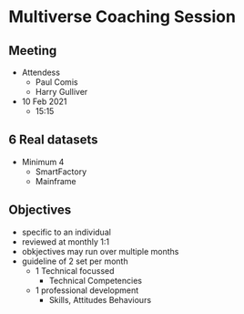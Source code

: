 ﻿# Multiverse Coaching Session  
  
## Meeting  
  
* Attendess  
    * Paul Comis  
    * Harry Gulliver  
* 10 Feb 2021  
    * 15:15  
  
## 6 Real datasets  
  
* Minimum 4  
    * SmartFactory  
    * Mainframe  
  
## Objectives  
  
* specific to an individual  
* reviewed at monthly 1:1  
* obkjectives may run over multiple months  
* guideline of 2 set per month  
    * 1 Technical focussed  
        * Technical Competencies  
    * 1 professional development  
        * Skills, Attitudes Behaviours  
